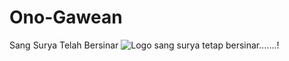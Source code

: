 # Ono-Gawean
Sang Surya Telah Bersinar
![Logo](https://upload.wikimedia.org/wikipedia/commons/4/44/Logo_Muhammadiyah.svg)
sang surya tetap bersinar.......!
